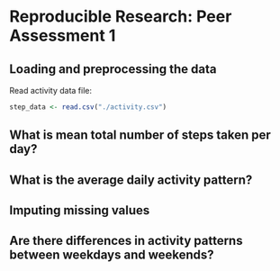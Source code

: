# Reproducible Research: Peer Assessment 1


## Loading and preprocessing the data

Read activity data file:

```r
step_data <- read.csv("./activity.csv")
```

## What is mean total number of steps taken per day?



## What is the average daily activity pattern?



## Imputing missing values



## Are there differences in activity patterns between weekdays and weekends?
